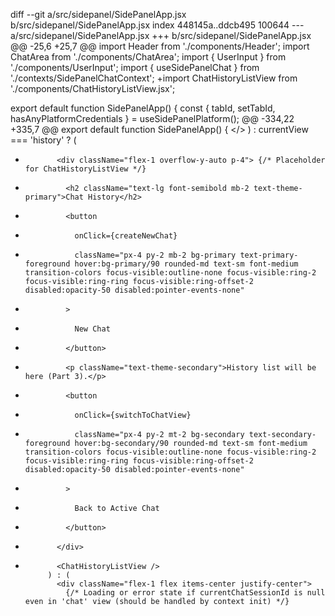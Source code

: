 diff --git a/src/sidepanel/SidePanelApp.jsx b/src/sidepanel/SidePanelApp.jsx
index 448145a..ddcb495 100644
--- a/src/sidepanel/SidePanelApp.jsx
+++ b/src/sidepanel/SidePanelApp.jsx
@@ -25,6 +25,7 @@ import Header from './components/Header';
 import ChatArea from './components/ChatArea';
 import { UserInput } from './components/UserInput';
 import { useSidePanelChat } from './contexts/SidePanelChatContext';
+import ChatHistoryListView from './components/ChatHistoryListView.jsx';
 
 export default function SidePanelApp() {
   const { tabId, setTabId, hasAnyPlatformCredentials } = useSidePanelPlatform();
@@ -334,22 +335,7 @@ export default function SidePanelApp() {
               </div>
             </>
           ) : currentView === 'history' ? (
-            <div className="flex-1 overflow-y-auto p-4"> {/* Placeholder for ChatHistoryListView */}
-              <h2 className="text-lg font-semibold mb-2 text-theme-primary">Chat History</h2>
-              <button 
-                onClick={createNewChat} 
-                className="px-4 py-2 mb-2 bg-primary text-primary-foreground hover:bg-primary/90 rounded-md text-sm font-medium transition-colors focus-visible:outline-none focus-visible:ring-2 focus-visible:ring-ring focus-visible:ring-offset-2 disabled:opacity-50 disabled:pointer-events-none"
-              >
-                New Chat
-              </button>
-              <p className="text-theme-secondary">History list will be here (Part 3).</p>
-              <button 
-                onClick={switchToChatView} 
-                className="px-4 py-2 mt-2 bg-secondary text-secondary-foreground hover:bg-secondary/90 rounded-md text-sm font-medium transition-colors focus-visible:outline-none focus-visible:ring-2 focus-visible:ring-ring focus-visible:ring-offset-2 disabled:opacity-50 disabled:pointer-events-none"
-              >
-                Back to Active Chat
-              </button>
-            </div>
+            <ChatHistoryListView />
           ) : (
             <div className="flex-1 flex items-center justify-center">
               {/* Loading or error state if currentChatSessionId is null even in 'chat' view (should be handled by context init) */}
